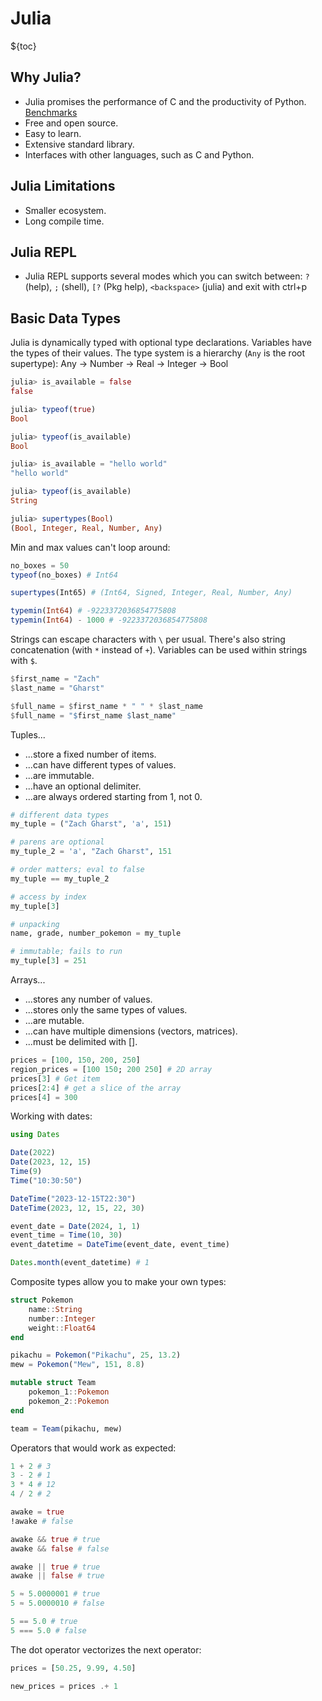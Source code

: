 # Julia

${toc}

## Why Julia?

- Julia promises the performance of C and the productivity of Python. [Benchmarks](https://julialang.org/benchmarks/)
- Free and open source.
- Easy to learn.
- Extensive standard library.
- Interfaces with other languages, such as C and Python.

## Julia Limitations

- Smaller ecosystem.
- Long compile time.

## Julia REPL

- Julia REPL supports several modes which you can switch between: `?` (help),
  `;` (shell), `[?` (Pkg help), `<backspace>` (julia) and exit with ctrl+p

## Basic Data Types

Julia is dynamically typed with optional type declarations. Variables have the
types of their values. The type system is a hierarchy (`Any` is the root
supertype): Any -> Number -> Real -> Integer -> Bool

```julia
julia> is_available = false
false

julia> typeof(true)
Bool

julia> typeof(is_available)
Bool

julia> is_available = "hello world"
"hello world"

julia> typeof(is_available)
String

julia> supertypes(Bool)
(Bool, Integer, Real, Number, Any)
```

Min and max values can't loop around:

```julia
no_boxes = 50
typeof(no_boxes) # Int64

supertypes(Int65) # (Int64, Signed, Integer, Real, Number, Any)

typemin(Int64) # -9223372036854775808
typemin(Int64) - 1000 # -9223372036854775808
```

Strings can escape characters with `\` per usual. There's also string
concatenation (with `*` instead of `+`). Variables can be used within strings
with `$`.

```julia
$first_name = "Zach"
$last_name = "Gharst"

$full_name = $first_name * " " * $last_name
$full_name = "$first_name $last_name"
```

Tuples...

- ...store a fixed number of items.
- ...can have different types of values.
- ...are immutable.
- ...have an optional delimiter.
- ...are always ordered starting from 1, not 0.

```julia
# different data types
my_tuple = ("Zach Gharst", 'a', 151)

# parens are optional
my_tuple_2 = 'a', "Zach Gharst", 151

# order matters; eval to false
my_tuple == my_tuple_2

# access by index
my_tuple[3]

# unpacking
name, grade, number_pokemon = my_tuple

# immutable; fails to run
my_tuple[3] = 251
```

Arrays...

- ...stores any number of values.
- ...stores only the same types of values.
- ...are mutable.
- ...can have multiple dimensions (vectors, matrices).
- ...must be delimited with [].

```julia
prices = [100, 150, 200, 250]
region_prices = [100 150; 200 250] # 2D array
prices[3] # Get item
prices[2:4] # get a slice of the array
prices[4] = 300
```

Working with dates:

```julia
using Dates

Date(2022)
Date(2023, 12, 15)
Time(9)
Time("10:30:50")

DateTime("2023-12-15T22:30")
DateTime(2023, 12, 15, 22, 30)

event_date = Date(2024, 1, 1)
event_time = Time(10, 30)
event_datetime = DateTime(event_date, event_time)

Dates.month(event_datetime) # 1
```

Composite types allow you to make your own types:

```julia
struct Pokemon
    name::String
    number::Integer
    weight::Float64
end

pikachu = Pokemon("Pikachu", 25, 13.2)
mew = Pokemon("Mew", 151, 8.8)

mutable struct Team
    pokemon_1::Pokemon
    pokemon_2::Pokemon
end

team = Team(pikachu, mew)
```

Operators that would work as expected:

```julia
1 + 2 # 3
3 - 2 # 1
3 * 4 # 12
4 / 2 # 2

awake = true
!awake # false

awake && true # true
awake && false # false

awake || true # true
awake || false # true

5 ≈ 5.0000001 # true
5 ≈ 5.0000010 # false

5 == 5.0 # true
5 === 5.0 # false
```

The dot operator vectorizes the next operator:

```julia
prices = [50.25, 9.99, 4.50]

new_prices = prices .+ 1
```

